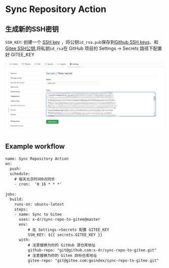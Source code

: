 # Sync Repository Action



## 生成新的SSH密钥

`SSH_KEY`: 创建一个 [SSH key](https://help.github.com/en/github/authenticating-to-github/generating-a-new-ssh-key-and-adding-it-to-the-ssh-agent#generating-a-new-ssh-key) ，将公钥`id_rsa.pub`保存到[Github SSH keys](https://github.com/settings/keys)、和[Gitee SSH公钥](https://gitee.com/profile/sshkeys),将私钥`id_rsa`在 GitHub 项目的 Settings -> Secrets 路径下配置好 GITEE_KEY

<img src="img\1.jpg" style="zoom:50%;" />


## Example workflow

```
name: Sync Repository Action
on:
  push:
  schedule:
    # 每天北京时间0点同步
    - cron:  '0 16 * * *'

jobs:
  build:
    runs-on: ubuntu-latest
    steps:
    - name: Sync to Gitee
      uses: x-dr/sync-repo-to-gitee@master
      env:
          # 在 Settings->Secrets 配置 GITEE_KEY
          SSH_KEY: ${{ secrets.GITEE_KEY }}
      with:
          # 注意替换为你的 GitHub 源仓库地址
          github-repo: "git@github.com:x-dr/sync-repo-to-gitee.git"
          # 注意替换为你的 Gitee 目标仓库地址
          gitee-repo: "git@gitee.com:goindex/sync-repo-to-gitee.git"
```


